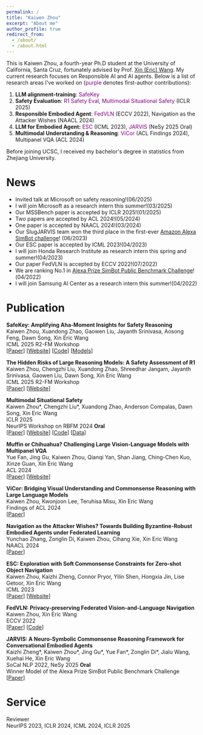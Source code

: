 ```yaml
---
permalink: /
title: "Kaiwen Zhou"
excerpt: "About me"
author_profile: true
redirect_from: 
  - /about/
  - /about.html
---
```


This is Kaiwen Zhou, a fourth-year Ph.D student at the University of California, Santa Cruz, fortunately advised by Prof. [Xin (Eric) Wang](https://eric-xw.github.io/). My current research focuses on Responsible AI and AI agents. Below is a list of research areas I've worked on (<span style="color: purple;">purple</span> denotes first-author contributions):

1. **LLM alignment-training**: <a href="https://arxiv.org/abs/2505.16186" style="color: purple; text-decoration: none;">SafeKey</a>
2. **Safety Evaluation**: <a href="https://arxiv.org/abs/2502.12659" style="color: purple; text-decoration: none;">R1 Safety Eval</a>, <a href="https://arxiv.org/abs/2410.06172" style="color: purple; text-decoration: none;">Multimodal Situational Safety</a> (ICLR 2025)
3. **Responsible Embodied Agent**: <a href="https://arxiv.org/abs/2203.14936" style="color: purple; text-decoration: none;">FedVLN</a> (ECCV 2022), <a href="https://arxiv.org/pdf/2211.14769.pdf" style=" text-decoration: none;">Navigation as the Attacker Wishes</a> (NAACL 2024)
4. **LLM for Embodied Agent:** <a href="https://arxiv.org/abs/2301.13166" style="color: purple; text-decoration: none;">ESC</a> (ICML 2023), <a href="https://arxiv.org/abs/2208.13266" style="color: purple; text-decoration: none;">JARVIS</a> (NeSy 2025 Oral)
5. **Multimodal Understanding & Reasoning**: <a href="https://arxiv.org/pdf/2310.05872.pdf" style="color: purple; text-decoration: none;">ViCor</a> (ACL Findings 2024), <a href="https://arxiv.org/abs/2401.15847" style="text-decoration: none;">Multipanel VQA</a> (ACL 2024)

Before joining UCSC, I received my bachelor's degree in statistics from Zhejiang University.

News
======
* Invited talk at Microsoft on safety reasoning!(06/2025)
* I will join Microsoft as a research intern this summer!(03/2025)
* Our MSSBench paper is accepted by ICLR 2025!(01/2025)
* Two papers are accepted by ACL 2024!(05/2024)
* One paper is accepted by NAACL 2024!(03/2024)
* Our SlugJARVIS team won the third place in the first-ever [Amazon Alexa SimBot challenge](https://www.linkedin.com/feed/update/urn:li:activity:7072693926784077824/)! (06/2023)
* Our ESC paper is accepted by ICML 2023!(04/2023)
* I will join Honda Research Institute as research intern this spring and summer!(04/2023)
* Our paper FedVLN is accepted by ECCV 2022!(07/2022)
* We are ranking No.1 in [Alexa Prize SimBot Public Benchmark Challenge](https://eval.ai/web/challenges/challenge-page/1450/leaderboard/3644)!(04/2022)
* I will join Samsung AI Center as a research intern this summer!(04/2022)

Publication
======
**SafeKey: Amplifying Aha-Moment Insights for Safety Reasoning** <br />
Kaiwen Zhou, Xuandong Zhao, Gaowen Liu, Jayanth Srinivasa, Aosong Feng, Dawn Song, Xin Eric Wang <br /> 
ICML 2025 R2-FM Workshop <br />
\[[Paper](https://arxiv.org/abs/2505.16186)\] \[[Website](https://safekeylrm.github.io/)\] \[[Code](https://github.com/eric-ai-lab/SafeKey/)\] \[[Models](https://huggingface.co/collections/kzhou35/safekey-682e1fe29f845acd875c0c8c)\]

**The Hidden Risks of Large Reasoning Models: A Safety Assessment of R1** <br />
Kaiwen Zhou, Chengzhi Liu, Xuandong Zhao, Shreedhar Jangam, Jayanth Srinivasa, Gaowen Liu, Dawn Song, Xin Eric Wang <br /> 
ICML 2025 R2-FM Workshop <br />
\[[Paper](https://arxiv.org/abs/2502.12659)\] \[[Website](https://r1-safety.github.io/)\]

**Multimodal Situational Safety** <br />
Kaiwen Zhou\*, Chengzhi Liu\*, Xuandong Zhao, Anderson Compalas, Dawn Song, Xin Eric Wang <br /> 
ICLR 2025 <br />
NeurIPS Workshop on RBFM 2024 **Oral** <br /> 
\[[Paper](https://arxiv.org/abs/2410.06172)\] \[[Website](https://mssbench.github.io/)\] \[[Code](https://github.com/eric-ai-lab/MSSBench)\] \[[Data](https://huggingface.co/datasets/kzhou35/mssbench/tree/main)\]

**Muffin or Chihuahua? Challenging Large Vision-Language Models with Multipanel VQA** <br />
Yue Fan, Jing Gu, Kaiwen Zhou, Qianqi Yan, Shan Jiang, Ching-Chen Kuo, Xinze Guan, Xin Eric Wang <br /> 
ACL 2024 <br /> 
\[[Paper](https://arxiv.org/abs/2401.15847)\] \[[Website](https://sites.google.com/view/multipanelvqa/home)\]

**ViCor: Bridging Visual Understanding and Commonsense Reasoning with Large Language Models**  <br /> 
Kaiwen Zhou, Kwonjoon Lee, Teruhisa Misu, Xin Eric Wang  <br /> 
Findings of ACL 2024 <br /> 
\[[Paper](https://arxiv.org/pdf/2310.05872.pdf)\]

**Navigation as the Attacker Wishes? Towards Building Byzantine-Robust Embodied Agents under Federated Learning** <br /> 
Yunchao Zhang, Zonglin Di, Kaiwen Zhou, Cihang Xie, Xin Eric Wang <br /> 
NAACL 2024 <br /> 
\[[Paper](https://arxiv.org/pdf/2211.14769.pdf)\]

**ESC: Exploration with Soft Commonsense Constraints for Zero-shot Object Navigation**  <br /> 
Kaiwen Zhou, Kaizhi Zheng, Connor Pryor, Yilin Shen, Hongxia Jin, Lise Getoor, Xin Eric Wang  <br /> 
ICML 2023 <br /> 
\[[Paper](https://arxiv.org/abs/2301.13166)\] \[[Website](https://sites.google.com/ucsc.edu/escnav/home)\]<br /> 

**FedVLN: Privacy-preserving Federated Vision-and-Language Navigation**  <br /> 
Kaiwen Zhou, Xin Eric Wang  <br /> 
ECCV 2022 <br /> 
\[[Paper](https://arxiv.org/abs/2203.14936)\]  \[[Code](https://github.com/eric-ai-lab/FedVLN)\] <br /> 

**JARVIS: A Neuro-Symbolic Commonsense Reasoning Framework for Conversational Embodied Agents**  <br /> 
Kaizhi Zheng\*, Kaiwen Zhou\*, Jing Gu\*, Yue Fan\*, Zonglin Di\*, Jialu Wang, Xuehai He, Xin Eric Wang <br /> 
SoCal NLP 2022, NeSy 2025 **Oral**  <br /> 
Winner Model of the Alexa Prize SimBot Public Benchmark Challenge  <br /> 
\[[Paper](https://arxiv.org/abs/2208.13266)\] <br /> 

Service
======
Reviewer  <br /> 
NeurIPS 2023, ICLR 2024, ICML 2024, ICLR 2025

